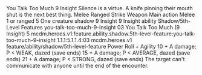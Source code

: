 <ability>
  <name>You Talk Too Much</name>
  <cost>9 Insight</cost>
  <flavor>Silence is a virtue. A knife pinning their mouth shut is the next best thing.</flavor>
  <keywords>
    <keyword>Melee</keyword>
    <keyword>Ranged</keyword>
    <keyword>Strike</keyword>
    <keyword>Weapon</keyword>
  </keywords>
  <type>Main action</type>
  <distance>Melee 1 or ranged 5</distance>
  <target>One creature</target>
  <metadata>
    <class>shadow</class>
    <cost>9 Insight</cost>
    <cost_amount>9</cost_amount>
    <cost_resource>Insight</cost_resource>
    <feature_type>ability</feature_type>
    <file_dpath>Shadow/5th-Level Features</file_dpath>
    <item_id>you-talk-too-much-9-insight</item_id>
    <item_index>03</item_index>
    <item_name>You Talk Too Much (9 Insight)</item_name>
    <level>5</level>
    <scc>mcdm.heroes.v1:feature.ability.shadow.5th-level-feature:you-talk-too-much-9-insight</scc>
    <scdc>1.1.1:5.1.1.4:03</scdc>
    <source>mcdm.heroes.v1</source>
    <type>feature/ability/shadow/5th-level-feature</type>
  </metadata>
  <effects>
    <effect type="roll">
      <roll>Power Roll + Agility</roll>
      <t1>10 + A damage; P &lt; WEAK, dazed (save ends)</t1>
      <t2>15 + A damage; P &lt; AVERAGE, dazed (save ends)</t2>
      <t3>21 + A damage; P &lt; STRONG, dazed (save ends)</t3>
    </effect>
    <effect type="mundane">The target can&apos;t communicate with anyone until the end of the encounter.</effect>
  </effects>
</ability>
